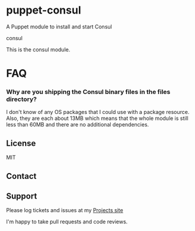 puppet-consul
=============

A Puppet module to install and start Consul

consul

This is the consul module.

# FAQ

### Why are you shipping the Consul binary files in the files directory?
I don't know of any OS packages that I could use with a package resource. Also, they are each about 13MB which means that the whole module is still less than 60MB and there are no additional dependencies.


License
-------
MIT

Contact
-------


Support
-------

Please log tickets and issues at my [Projects site](https://github.com/klynton/puppet-consul)

I'm happy to take pull requests and code reviews.
